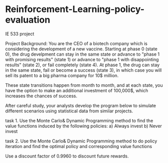 # Reinforcement-Learning-policy-evaluation
IE 533 project

Project Background: You are the CEO of a biotech company which is considering the development of a new vaccine. Starting at phase 0 (state 0), the drug develpment can stay in the same state or advance to "phase 1 with promising results" (state 1) or advance to "phase 1 with disappointing results" (state 2), or fail completely (state 4). At phase 1, the drug can stay in the same state, fail or become a success (state 3), in which case you will sell its patent to a big pharma company for 10$ million.

These state transitions happen from month to month, and at each state, you have the option to make an additional investment of 100,000$, which increases the chances of success.

After careful study, your analysts develop the program below to simulate different scenarios using statistical data from similar projects.

task 1. Use the Monte Carlo& Dynamic Programming method to find the value functions induced by the following policies:
a) Always invest
b) Never invest

task 2. Use the Monte Carlo& Dynamic Programming method to do policy iteration and find the optimal policy and corresponding value functions

Use a discount factor of 0.9960 to discount future rewards.
